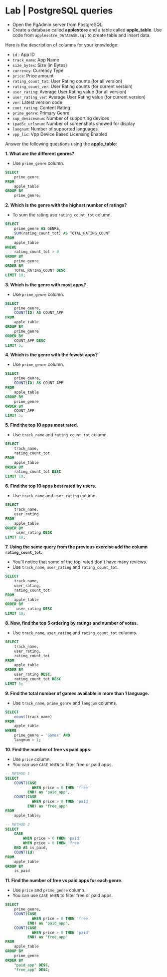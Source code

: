 # Lab | PostgreSQL queries

- Open the PgAdmin server from PostgreSQL.
- Create a database called **applestore**  and a table called **apple_table**. Use code from `applesotre_DATABASE.sql` to create table and insert data. 

Here is the description of columns for your knowledge:
- `id` : App ID
- `track_name`: App Name
- `size_bytes`: Size (in Bytes)
- `currency`: Currency Type
- `price`: Price amount
- `rating_count_tot`: User Rating counts (for all version)
- `rating_count_ver`: User Rating counts (for current version)
- `user_rating`: Average User Rating value (for all version)
- `user_rating_ver`: Average User Rating value (for current version)
- `ver`: Latest version code
- `cont_rating`: Content Rating
- `prime_genre`: Primary Genre
- `sup_devicesnum`: Number of supporting devices
- `ipadSc_urlsnum`: Number of screenshots showed for display
- `langnum`: Number of supported languages
- `vpp_lic`: Vpp Device Based Licensing Enabled

Answer the following questions using the **apple_table**:

**1. What are the different genres?**
- Use `prime_genre` column.

```sql
SELECT 
    prime_genre
FROM 
    apple_table
GROUP BY 
    prime_genre;
```


**2. Which is the genre with the highest number of ratings?**
- To sum the rating use `rating_count_tot` column.

```sql
SELECT 
	prime_genre AS GENRE,
	SUM(rating_count_tot) AS TOTAL_RATING_COUNT
FROM 
	apple_table
WHERE 
	rating_count_tot > 0
GROUP BY 
	prime_genre
ORDER BY 
	TOTAL_RATING_COUNT DESC
LIMIT 10;
```

**3. Which is the genre with most apps?**
- Use `prime_genre` column.

```sql
SELECT 
    prime_genre,
    COUNT(ID) AS COUNT_APP
FROM 
    apple_table
GROUP BY 
    prime_genre
ORDER BY 
    COUNT_APP DESC
LIMIT 5;
```


**4. Which is the genre with the fewest apps?**
- Use `prime_genre` column.

```sql
SELECT 
    prime_genre,
    COUNT(ID) AS COUNT_APP
FROM 
    apple_table
GROUP BY 
    prime_genre
ORDER BY 
    COUNT_APP
LIMIT 5;
```

**5. Find the top 10 apps most rated.**
- Use `track_name` and `rating_count_tot` column.

```sql
SELECT 
    track_name,
	rating_count_tot
FROM 
    apple_table
ORDER BY 
    rating_count_tot DESC
LIMIT 10;
```

**6. Find the top 10 apps best rated by users.**
- Use `track_name` and `user_rating` column.

```sql
SELECT 
	track_name,
    user_rating
FROM 
	apple_table
ORDER BY 
	 user_rating DESC
LIMIT 10;
```


**7. Using the same query from the previous exercise add the column `rating_count_tot`.**
- You'll notice that some of the top-rated don't have many reviews.
- Use `track_name`, `user_rating` and `rating_count_tot`.

```sql
SELECT 
	track_name,
    user_rating,
    rating_count_tot
FROM 
	apple_table
ORDER BY 
	 user_rating DESC
LIMIT 10;
```


**8. Now, find the top 5 ordering by ratings and number of votes.**
- Use `track_name`, `user_rating` and `rating_count_tot` columns.

```sql
SELECT 
    track_name,
    user_rating,
    rating_count_tot
FROM 
    apple_table
ORDER BY 
    user_rating DESC, 
    rating_count_tot DESC
LIMIT 5; 
```

**9. Find the total number of games available in more than 1 language.**
- Use `track_name`, `prime_genre` and `langnum` columns.

```sql
SELECT
    count(track_name) 
FROM
    apple_table
WHERE
	prime_genre = 'Games' AND
	langnum > 1;
```

**10. Find the number of free vs paid apps.**
- Use `price` column.
- You can use `CASE WHEN` to filter free or paid apps.

```sql
-- METHOD 1
SELECT 
	COUNT(CASE 
			WHEN price = 0 THEN 'free'  
		  END) as "paid_app",
	COUNT(CASE 
			WHEN price > 0 THEN 'paid'  
		  END) as "free_app"
FROM 
	apple_table;

-- METHOD 2
SELECT 
	CASE 
		WHEN price > 0 THEN 'paid' 
		WHEN price = 0 THEN 'free' 
	END AS is_paid,
	COUNT(id)
FROM
	apple_table
GROUP BY
	is_paid

```


**11. Find the number of free vs paid apps for each genre.**
- Use `price` and `prime_genre` column.
- You can use `CASE WHEN` to filter free or paid apps.

```sql
SELECT 
	prime_genre,
	COUNT(CASE 
			WHEN price = 0 THEN 'free'  
		  END) as "paid_app",
	COUNT(CASE 
			WHEN price > 0 THEN 'paid'  
		  END) as "free_app"
FROM 
	apple_table
GROUP BY
	prime_genre
ORDER BY
	"paid_app" DESC, 
    "free_app" DESC;
```
